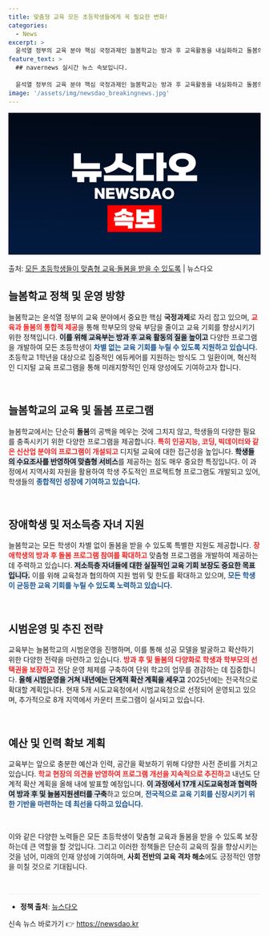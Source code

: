 ```yaml
---
title: 맞춤형 교육 모든 초등학생들에게 꼭 필요한 변화!
categories:
  - News
excerpt: >
  윤석열 정부의 교육 분야 핵심 국정과제인 늘봄학교는 방과 후 교육활동을 내실화하고 돌봄의 질을 제고해 교육과…
feature_text: >
  ## navernews 실시간 뉴스 속보입니다.

  윤석열 정부의 교육 분야 핵심 국정과제인 늘봄학교는 방과 후 교육활동을 내실화하고 돌봄의 질을 제고해 교육과…
image: '/assets/img/newsdao_breakingnews.jpg'
---
```


![뉴스다오 속보](/assets/img/newsdao_breakingnews.jpg)

<p>출처: <a href="https://newsdao.kr/2407" rel="dofollow">모든 초등학생들이 맞춤형 교육·돌봄을 받을 수 있도록</a> | 뉴스다오</p>

<h2 data-ke-size="size26">늘봄학교 정책 및 운영 방향</h2>

<p data-ke-size="size16">늘봄학교는 윤석열 정부의 교육 분야에서 중요한 핵심 <b>국정과제</b>로 자리 잡고 있으며, <b><span style="color: #ee2323;">교육과 돌봄의 통합적 제공</span></b>을 통해 학부모의 양육 부담을 줄이고 교육 기회를 향상시키기 위한 정책입니다. <b><span style="background-color: #21538527;">이를 위해 교육부는 방과 후 교육 활동의 질을 높이고</span></b> 다양한 프로그램을 개발하여 모든 초등학생이 <b><span style="color: #1a5490;">차별 없는 교육 기회를 누릴 수 있도록 지원하고 있습니다.</span></b> 초등학교 1학년을 대상으로 집중적인 에듀케어를 지원하는 방식도 그 일환이며, 혁신적인 디지털 교육 프로그램을 통해 미래지향적인 인재 양성에도 기여하고자 합니다.</p>

<p data-ke-size="size16">&nbsp;</p>

<h2 data-ke-size="size26">늘봄학교의 교육 및 돌봄 프로그램</h2>

<p data-ke-size="size16">늘봄학교에서는 단순히 <b>돌봄</b>의 공백을 메우는 것에 그치지 않고, 학생들의 다양한 필요를 충족시키기 위한 다양한 프로그램을 제공합니다. <b><span style="color: #ee2323;">특히 인공지능, 코딩, 빅데이터와 같은 신산업 분야의 프로그램이 개설되고</span></b> 디지털 교육에 대한 접근성을 높입니다. <b><span style="background-color: #21538527;">학생들의 수요조사를 반영하여 맞춤형 서비스</span></b>를 제공하는 점도 매우 중요한 특징입니다. 이 과정에서 지역사회 자원을 활용하여 학생 주도적인 프로젝트형 프로그램도 개발되고 있어, 학생들의 <b><span style="color: #1a5490;">종합적인 성장에 기여하고 있습니다.</span></b></p>

<p data-ke-size="size16">&nbsp;</p>

<h2 data-ke-size="size26">장애학생 및 저소득층 자녀 지원</h2>

<p data-ke-size="size16">늘봄학교는 모든 학생이 차별 없이 돌봄을 받을 수 있도록 특별한 지원도 제공합니다. <b><span style="color: #ee2323;">장애학생의 방과 후 돌봄 프로그램 참여를 확대하고</span></b> 맞춤형 프로그램을 개발하여 제공하는 데 주력하고 있습니다. <b><span style="background-color: #21538527;">저소득층 자녀들에 대한 실질적인 교육 기회 보장도 중요한 목표입니다.</span></b> 이를 위해 교육청과 협의하여 지원 범위 및 한도를 확대하고 있으며, <b><span style="color: #1a5490;">모든 학생이 균등한 교육 기회를 누릴 수 있도록 노력하고 있습니다.</span></b></p>

<p data-ke-size="size16">&nbsp;</p>

<h2 data-ke-size="size26">시범운영 및 추진 전략</h2>

<p data-ke-size="size16">교육부는 늘봄학교의 시범운영을 진행하며, 이를 통해 성공 모델을 발굴하고 확산하기 위한 다양한 전략을 마련하고 있습니다. <b><span style="color: #ee2323;">방과 후 및 돌봄의 다양화로 학생과 학부모의 선택권을 보장하고</span></b> 전담 운영 체제를 구축하여 단위 학교의 업무를 경감하는 데 집중합니다. <b><span style="background-color: #21538527;">올해 시범운영을 거쳐 내년에는 단계적 확산 계획을 세우고</span></b> 2025년에는 전국적으로 확대할 계획입니다. 현재 5개 시도교육청에서 시범교육청으로 선정되어 운영되고 있으며, 추가적으로 8개 지역에서 카운터 프로그램이 실시되고 있습니다.</p>

<p data-ke-size="size16">&nbsp;</p>

<h2 data-ke-size="size26">예산 및 인력 확보 계획</h2>

<p data-ke-size="size16">교육부는 앞으로 충분한 예산과 인력, 공간을 확보하기 위해 다양한 사전 준비를 거치고 있습니다. <b><span style="color: #ee2323;">학교 현장의 의견을 반영하여 프로그램 개선을 지속적으로 추진하고</span></b> 내년도 단계적 확산 계획을 올해 내에 발표할 예정입니다. <b><span style="background-color: #21538527;">이 과정에서 17개 시도교육청과 협력하여 방과 후 및 늘봄지원센터를 구축</span></b>하고 있으며, <b><span style="color: #1a5490;">전국적으로 교육 기회를 신장시키기 위한 기반을 마련하는 데 최선을 다하고 있습니다.</span></b></p>

<p data-ke-size="size16">&nbsp;</p>

<p data-ke-size="size16">이와 같은 다양한 노력들은 모든 초등학생이 맞춤형 교육과 돌봄을 받을 수 있도록 보장하는데 큰 역할을 할 것입니다. 그리고 이러한 정책들은 단순히 교육의 질을 향상시키는 것을 넘어, 미래의 인재 양성에 기여하며, <b>사회 전반의 교육 격차 해소</b>에도 긍정적인 영향을 미칠 것으로 기대됩니다.</p>

<p data-ke-size="size16">&nbsp;</p>

<hr style="height:1px; border:none; color:#eee; background-color:#eee;" />

<ul>
    <li><b>정책 출처</b>: <a href="https://newsdao.kr/2407">뉴스다오</a></li>
</ul> 

신속 뉴스 바로가기 👉 <a href="https://newsdao.kr" rel="dofollow">https://newsdao.kr</a>


